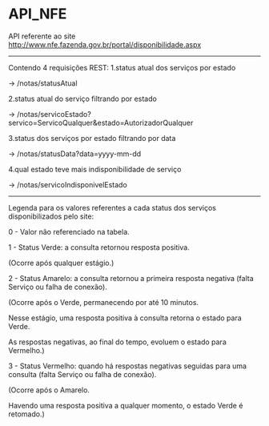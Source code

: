 # API_NFE
API referente ao site http://www.nfe.fazenda.gov.br/portal/disponibilidade.aspx
 
--------------------------------
Contendo 4 requisições REST:
1.status atual dos serviços por estado
 
-> /notas/statusAtual
 
2.status atual do serviço filtrando por estado
 
-> /notas/servicoEstado?servico=ServicoQualquer&estado=AutorizadorQualquer

3.status dos serviços por estado filtrando por data

-> /notas/statusData?data=yyyy-mm-dd

4.qual estado teve mais indisponibilidade de serviço

-> /notas/servicoIndisponivelEstado

---------------------------------
Legenda para os valores referentes a cada status dos serviços disponibilizados pelo site:

0 - Valor não referenciado na tabela.

1 - Status Verde: a consulta retornou resposta positiva.

(Ocorre após qualquer estágio.)

2 - Status Amarelo: a consulta retornou a primeira resposta negativa (falta Serviço ou falha de conexão).

(Ocorre após o Verde, permanecendo por até 10 minutos.

Nesse estágio, uma resposta positiva à consulta retorna o estado para Verde.

As respostas negativas, ao final do tempo, evoluem o estado para Vermelho.)

3 - Status Vermelho: quando há respostas negativas seguidas para uma consulta (falta Serviço ou falha de conexão).

(Ocorre após o Amarelo.

Havendo uma resposta positiva a qualquer momento, o estado Verde é retomado.)
